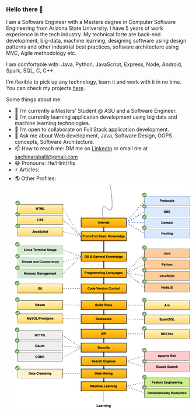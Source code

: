 ### Hello there 👋

I am a Software Engineer with a Masters degree in Computer Software Engineering from Arizona State University. I have 5 years of work experience in the tech industry. My technical forte are back-end development, big-data, machine learning, designing software using design patterns and other industrial best practices, software architecture using MVC, Agile methodology etc.

I am comfortable with: Java, Python, JavaScript, Express, Node, Android, Spark, SQL, C, C++. 


I'm flexible to pick up any technology, learn it and work with it in no time. You can check my projects [here](https://github.com/sachinaraballi?tab=repositories).

Some things about me:

- 🔭 I’m currently a Masters' Student @ ASU and a Software Engineer.
- 🌱 I’m currently learning application development using big data and machine learning technologies.
- 👯 I’m open to collaborate on Full Stack application development.
- 💬 Ask me about Web development, Java, Software Design, OOPS concepts, Software Architecture.
- 📫 How to reach me: DM me on [LinkedIn](https://www.linkedin.com/in/sachinaraballi/) or email me at [sachinaraballi@gmail.com](mailto:sachinaraballi@gmail.com)
- 😄 Pronouns: He/Him/His
- ⚡ Articles: 
- 🌎 Other Profiles:
![](backend_career.png)
